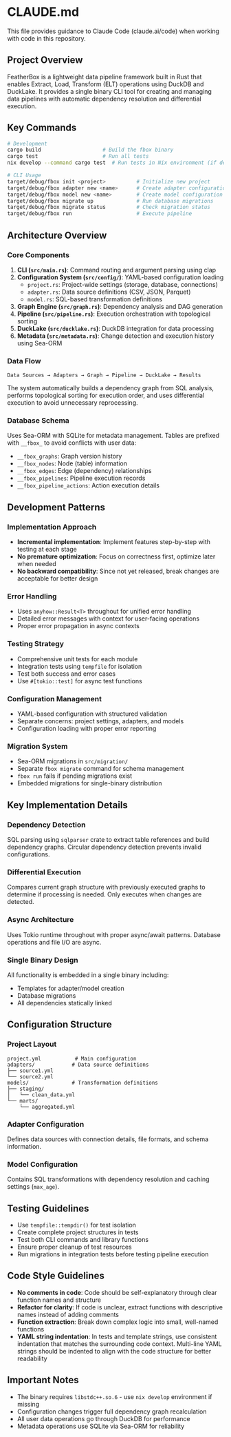 # CLAUDE.md

This file provides guidance to Claude Code (claude.ai/code) when working with code in this repository.

## Project Overview

FeatherBox is a lightweight data pipeline framework built in Rust that enables Extract, Load, Transform (ELT) operations using DuckDB and DuckLake. It provides a single binary CLI tool for creating and managing data pipelines with automatic dependency resolution and differential execution.

## Key Commands

```bash
# Development
cargo build                    # Build the fbox binary
cargo test                     # Run all tests
nix develop --command cargo test  # Run tests in Nix environment (if dependencies missing)

# CLI Usage
target/debug/fbox init <project>          # Initialize new project
target/debug/fbox adapter new <name>      # Create adapter configuration
target/debug/fbox model new <name>        # Create model configuration
target/debug/fbox migrate up              # Run database migrations
target/debug/fbox migrate status          # Check migration status
target/debug/fbox run                     # Execute pipeline
```

## Architecture Overview

### Core Components

1. **CLI (`src/main.rs`)**: Command routing and argument parsing using clap
2. **Configuration System (`src/config/`)**: YAML-based configuration loading
   - `project.rs`: Project-wide settings (storage, database, connections)
   - `adapter.rs`: Data source definitions (CSV, JSON, Parquet)
   - `model.rs`: SQL-based transformation definitions
3. **Graph Engine (`src/graph.rs`)**: Dependency analysis and DAG generation
4. **Pipeline (`src/pipeline.rs`)**: Execution orchestration with topological sorting
5. **DuckLake (`src/ducklake.rs`)**: DuckDB integration for data processing
6. **Metadata (`src/metadata.rs`)**: Change detection and execution history using Sea-ORM

### Data Flow

```
Data Sources → Adapters → Graph → Pipeline → DuckLake → Results
```

The system automatically builds a dependency graph from SQL analysis, performs topological sorting for execution order, and uses differential execution to avoid unnecessary reprocessing.

### Database Schema

Uses Sea-ORM with SQLite for metadata management. Tables are prefixed with `__fbox_` to avoid conflicts with user data:
- `__fbox_graphs`: Graph version history
- `__fbox_nodes`: Node (table) information  
- `__fbox_edges`: Edge (dependency) relationships
- `__fbox_pipelines`: Pipeline execution records
- `__fbox_pipeline_actions`: Action execution details

## Development Patterns

### Implementation Approach
- **Incremental implementation**: Implement features step-by-step with testing at each stage
- **No premature optimization**: Focus on correctness first, optimize later when needed
- **No backward compatibility**: Since not yet released, break changes are acceptable for better design

### Error Handling
- Uses `anyhow::Result<T>` throughout for unified error handling
- Detailed error messages with context for user-facing operations
- Proper error propagation in async contexts

### Testing Strategy
- Comprehensive unit tests for each module
- Integration tests using `tempfile` for isolation
- Test both success and error cases
- Use `#[tokio::test]` for async test functions

### Configuration Management
- YAML-based configuration with structured validation
- Separate concerns: project settings, adapters, and models
- Configuration loading with proper error reporting

### Migration System
- Sea-ORM migrations in `src/migration/`
- Separate `fbox migrate` command for schema management
- `fbox run` fails if pending migrations exist
- Embedded migrations for single-binary distribution

## Key Implementation Details

### Dependency Detection
SQL parsing using `sqlparser` crate to extract table references and build dependency graphs. Circular dependency detection prevents invalid configurations.

### Differential Execution
Compares current graph structure with previously executed graphs to determine if processing is needed. Only executes when changes are detected.

### Async Architecture
Uses Tokio runtime throughout with proper async/await patterns. Database operations and file I/O are async.

### Single Binary Design
All functionality is embedded in a single binary including:
- Templates for adapter/model creation
- Database migrations
- All dependencies statically linked

## Configuration Structure

### Project Layout
```
project.yml           # Main configuration
adapters/            # Data source definitions
├── source1.yml
└── source2.yml
models/              # Transformation definitions
├── staging/
│   └── clean_data.yml
└── marts/
    └── aggregated.yml
```

### Adapter Configuration
Defines data sources with connection details, file formats, and schema information.

### Model Configuration  
Contains SQL transformations with dependency resolution and caching settings (`max_age`).

## Testing Guidelines

- Use `tempfile::tempdir()` for test isolation
- Create complete project structures in tests
- Test both CLI commands and library functions
- Ensure proper cleanup of test resources
- Run migrations in integration tests before testing pipeline execution

## Code Style Guidelines

- **No comments in code**: Code should be self-explanatory through clear function names and structure
- **Refactor for clarity**: If code is unclear, extract functions with descriptive names instead of adding comments
- **Function extraction**: Break down complex logic into small, well-named functions
- **YAML string indentation**: In tests and template strings, use consistent indentation that matches the surrounding code context. Multi-line YAML strings should be indented to align with the code structure for better readability

## Important Notes

- The binary requires `libstdc++.so.6` - use `nix develop` environment if missing
- Configuration changes trigger full dependency graph recalculation
- All user data operations go through DuckDB for performance
- Metadata operations use SQLite via Sea-ORM for reliability